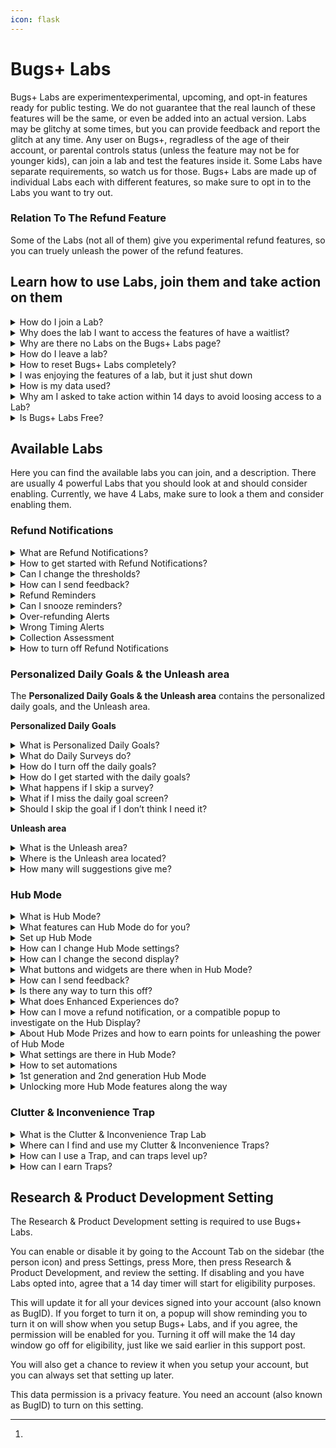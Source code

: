 ```yaml
---
icon: flask
---
```


# Bugs+ Labs

Bugs+ Labs are experimentexperimental, upcoming, and opt-in features ready for public testing. We do not guarantee that the real launch of these features will be the same, or even be added into an actual version. Labs may be glitchy at some times, but you can provide feedback and report the glitch at any time. Any user on Bugs+, regradless of the age of their account, or parental controls status (unless the feature may not be for younger kids), can join a lab and test the features inside it. Some Labs have separate requirements, so watch us for those. Bugs+ Labs are made up of individual Labs each with different features, so make sure to opt in to the Labs you want to try out.

### Relation To The Refund Feature

Some of the Labs (not all of them) give you experimental refund features, so you can truely unleash the power of the refund features.

## Learn how to use Labs, join them and take action on them

<details>

<summary>How do I join a Lab?</summary>

**To join a Lab, you will need to follow these steps to choose Labs to opt into:**

1. Go to the More tab on the sidebar (the 3 dots icon)
2. Tap Bugs+ Labs
3. Choose a lab you want to configure or opt into.
4. Follow the steps on the screen.

</details>

<details>

<summary>Why does the lab I want to access the features of have a waitlist?</summary>

Some labs require applying or waiting, while others, are open to the whole public. If you are given the option to **Add me to the waitlist** or **Apply To Access This Feature**, tap it, and we will consider adding you, or adding you to the lab when it gets released to the whole public. If you are given the option to **Join & Enable This Lab’s Features**, tap it and join the lab.

The best thing is that if you join a lab, the Bugs+ Labs features will stay until you leave or the lab shuts down.

If you get waitlisted, the wait won’t take long, so watch for the notification that says you get access!

Some Labs do this to make it so there is not too many people turning on a Lab in a short amount of time.

</details>

<details>

<summary>Why are there no Labs on the Bugs+ Labs page?</summary>

If there are no labs, there may be some Labs available but we did not roll out access to your user account. Rolling out is very quick, so make sure to stay tuned for new Labs there.

Also, some labs may require parental controls to be disabled, for example, if it has interaction features that we did not approve for kids yet)

</details>

<details>

<summary>How do I leave a lab?</summary>

Bugs+ Labs is made up of individual labs. If you want to opt out of a lab, you will need to do them separately. Labs are not enabled by default.

**You can follow these steps to choose a lab to leave:**

1. Go to the More sidebar tab (the 3 dots icon)
2. Press Bugs+ Labs
3. Select the lab you no longer want to be apart of
4. Press Opt Out & Reset Lab Data. This will opt you out of the lab, and remove associated data with the lab you chose.
5. Confirm that you want to opt out. You can always come back to a lab you opted out of, but it won’t contain your lab data.

**How to remove lab or test data when a lab shuts down:**\
If a lab shuts down or converts to an actual feature, we won’t transfer the data, since we may do major updates to it, but we will remove the lab data and if it turns into a feature, you can use new lab data. This is for privacy and compatibility reasons. There is no action that needs to be taken to do this, it is automatic, and we remove data within minutes or even seconds of shutdown.

</details>

<details>

<summary>How to reset Bugs+ Labs completely?</summary>

If you just want to opt out of a Lab, please follow the steps for leaving a Lab instead of resetting Bugs+ Labs. That will still remove that Lab’s data if you leave a Lab.

**If you want to reset everything in Bugs+ Labs instead of a simple leave, follow these steps:**

1. Go to the More tab on the sidebar (the 3 dots)
2. Press and hold the Bugs+ Labs button
3. After 3 seconds of holding the button, it should turn orange. Continue holding it.
4. After a few extra seconds, it will turn red and a 3 second cancellable countdown will start and it will say to continue holding to reset Bugs+ Labs.
5. When it says Reset Complete, stop holding. The Research & Product Development setting will turn off, all labs will be left, and the lab data will be removed. This won’t delete your game data.

</details>

<details>

<summary>I was enjoying the features of a lab, but it just shut down</summary>

Labs may shut down at any time with or without notice. This is since we can no longer handle a Lab, but usually we keep them. However, the best reason could be that the Lab has turned into an actual feature, thanks to your hard work, data and feedback. A simple test can go very far and turn into a feature release. This is not always the reason, but could be a possible reason.

</details>

<details>

<summary>How is my data used?</summary>

**Throughout all Labs:**

We don’t track your Bugs+ Labs data, but we may collect some essential data like how many times the user unleashed the power of a Labs feature, or at least tried to. We don’t create ”Lab Profiles” of you to try to track you down.

**Specific Labs:**

You can send Feedback or Glitch Reports to a Lab. We may try to see how many times you used a feature, unleashed the power of a feature, or tried to.

</details>

<details>

<summary>Why am I asked to take action within 14 days to avoid loosing access to a Lab?</summary>

Some Labs have strict guideline, while others have soft guidelines. Strict guidelines mean that you always need to follow them, while soft guidelines, you only need to follow the guidelines to maintain access, but you still need to follow the Bugs+ Rules all the time.

This means, if you don’t follow the suggested steps within 14 days, you will loose access to that specific Lab, but you will still maintain access to other Labs if possible. You will get reminders on the first day of that happening, the seventh day, then the last day of when you will loose access.

We will even give you reasoning.

The eligibility countdowns are lab-specific.

You can still use Bugs+ Labs during the countdown, but with limits, and don’t expect to go that far without fixing the issue.

<mark style="color:red;">**What will happen during that time? We won’t allow feedback, Glitch Reports, or collect required data during this time, if you miss the 14 days window, then if you want access back, you will need to go through any waitlists, and do any required steps, and any Lab data will be deleted as well.**</mark>

If you continue to loose access to a Lab a lot of times, you may get banned from Bugs+ since may be taking up resources and if a waitlist the time from the person who has accepted your request and any others for the Lab.

You may also get this notification if you are not using the Lab (for manually used Labs) or on Bugs+ (for continuous reminder or alert Labs, like detecting things in Bugs+, or reminding you of things, the reminder does not need to go off, but you still need to use Bugs+)

</details>

<details>

<summary>Is Bugs+ Labs Free?</summary>

{% hint style="success" %}
## Yes, Bugs+ Labs Is Free! $0, 0 Bug Points, 0 Stars, and 0 Refund Credits

Bugs+ Labs is always free and it will always be. No credit card required, no hidden fees, just helpful testing. This is like most other features in Bugs+. (I mean by most, things that dont cost Bug Points)
{% endhint %}

</details>

## Available Labs

Here you can find the available labs you can join, and a description. There are usually 4 powerful Labs that you should look at and should consider enabling. Currently, we have 4 Labs, make sure to look a them and consider enabling them.

### Refund Notifications

<details>

<summary>What are Refund Notifications?</summary>

Refund Notifications let you get reminders of when your Collection may be cluttered with duplicate cards, when you are refunding too many cards in a short amount of time (usually 15 minutes or less), or when it may not be a good time to refund (short on cards in your Collection). You get them via popups, and the duplicate detection feature will check for too many duplicates (more than 4 of the same card) regularly, but it is not real time checking, it happens every several minutes.

Refund Notifications are currently the first and main Lab.

</details>

<details>

<summary>How to get started with Refund Notifications?</summary>

Firstly, make sure you have an account (also known as BugID), if not, create one and merge signed out data with the new account.&#x20;

**Then, follow these steps:**

1. Go to the More tab on the sidebar (the 3 dots icon)
2. Tap Bugs+ Labs
3. Select Refund Notifications
4. Follow the steps on the screen.

</details>

<details>

<summary>Can I change the thresholds?</summary>

Currently you can’t change the sensitivity or add custom rules of what you think each notification should be, but the good news is that we may add this feature later on, and we have chose the thresholds based on user experience.

You can still send us feedback so we can add this feature or change the default thresholds or send us a Glitch Report, but it needs to involve a glitch to send Glitch Reports.

</details>

<details>

<summary>How can I send feedback?</summary>

You can send feedback by pressing Send Feedback after getting 3 Refund Notification. You can also send Glitch Reports from that Lab’s settings.

</details>

<details>

<summary>Refund Reminders</summary>

Refund Reminders are part of Refund Notifications. This will give you reminders for when you should start looking through your collection to refund cards. One card with lots of duplicate wont trigger it, so you need at least 2 different cards that have lots of duplicates for the alert to trigger. This comes with the Refund Notifications Lab.

</details>

<details>

<summary>Can I snooze reminders?</summary>

You can snooze reminders until you close Bugs+ by clicking the snooze button on the reminder.

</details>

<details>

<summary>Over-refunding Alerts</summary>

You can get alerts for when you seem to be refunding too many trading cards in a short amount of time. This comes with the Refund Notifications Lab.

</details>

<details>

<summary>Wrong Timing Alerts</summary>

You can get alerts for when it may not be a good time for refunding since you are short on trading cards, which could help users build up on trading cards when their Collection is very small, so they are more likely to build up. This comes with the Refund Notifications Lab.

</details>

<details>

<summary>Collection Assessment</summary>

With Collection Assessment, it can review your collection and give you a score. You can access this score by going to the Collection tab on the sidebar (the SD card icon) and clicking the circled check mark icon.

You can also see the score when investigating a Refund Notification.

You can also see the score on the Collection Assessment option in Hub Mode.

On the page, you will see a score name (see below), a colour for the score, and there will be 5 rings around the icon, and some will be coloured up or greyed out based on the score.

**What scores can I get?**

* **Good** - No cluttered trading cards (maintaining under 4 trading cards per card type), and at least 3 cards that are not Common or Uncommon. Colour: Green, 5 rings filled up.
* **Good - Collection can be improved** - 1 cluttered trading card (a card type that has more than 4 trading cards), or/and not having at least 2 cards that are not Common or Uncommon. Colour: Green, 4 rings filled up.
* **Average - Collection should be improved** - 2-3 cluttered trading cards (a card type that has more than 4 trading cards). Colour: Yellow, 3 rings filled up.
* **Attention needed - Collection needs improving** - 4-5 cluttered trading cards, or having more than 2000 Bug Points but less than 8000 Bug Points but have less than 10 trading cards. Colour: Orange, 2 rings filled up.
* **Trading card collection emergency - Collection must be improved** - More than 6 cluttered trading cards, or having 8000 Bug Points but have less than 25 trading cards. Colour: Red, 1 ring filled up.

**Taking Action:**

* This is your chance to remove the clutter before you find problems with it. You will get help along the way.
* The way to take action is to unleash the power of the refund assistant, sometimes it requires buying trading cards.
* If you are doing other things, use Hub Mode to multitask.
* The more severe the alert, the faster you should act.
* You might not notice it, but just like real life cleaning, it’s a good idea to clear your collection.

- The scoring assistant will give you more detail, but you can also activate the AI refund assistant as well straight from that screen without needing to go back to the main Collection area.

</details>

<details>

<summary>How to turn off Refund Notifications</summary>

To turn off Refund Notifications, follow the same steps for turning off a Lab.

1. Go to the More sidebar tab (the 3 dots icon)

2) Press Bugs+ Labs
3) Select Refund Notifications
4) Press Opt Out & Reset Lab Data. This will opt you out of Refund Notifications. Even though it mentions a reset, it won’t reset anything unless Refund Notifications stores something like settings.
5) Confirm that you want to opt out. You can always come back to Refund Notifications.

</details>

### Personalized Daily Goals & the Unleash area

The **Personalized Daily Goals & the Unleash area** contains the personalized daily goals, and the Unleash area.

**Personalized Daily Goals**

<details>

<summary>What is Personalized Daily Goals?</summary>

When enabled, Once a day, Bugs+ will ask you if you want a daily goal. If so, a short survey will show to personalize the goals further. The goals are based off the survey responses and your data. This is generated by AI. This can help you plan what you will do in Bugs+.

</details>

<details>

<summary>What do Daily Surveys do?</summary>

Daily Surveys will help the AI with selecting a goal for you. You will get this when you choose you want a goal on the popup. They are very short surveys, but they will still help.

</details>

<details>

<summary>How do I turn off the daily goals?</summary>

To do this, follow the same steps for opting out of a lab.

**You can follow these steps to choose a lab to leave:**

1. Go to the More sidebar tab (the 3 dots icon)
2. Press Bugs+ Labs
3. Select Personalized Daily Goals
4. Press Opt Out & Reset Lab Data. This will opt you out of the lab, and remove associated data with the lab you chose.
5. Confirm that you want to opt out. You can always come back to a lab you opted out of, but it won’t contain your lab data.

</details>

<details>

<summary>How do I get started with the daily goals?</summary>

Firstly, make sure you have an account (also known as BugID), if not, create one and merge signed out data with the new account.&#x20;

**Then, follow these steps:**

1. Go to the More tab on the sidebar (the 3 dots icon)
2. Tap Bugs+ Labs
3. Select Personalized Daily Goals
4. Follow the steps on the screen

</details>

<details>

<summary>What happens if I skip a survey?</summary>

You will still get a goal unless you chose No Thanks on the queetion asking if you want a goal for today, but it won’t be personalized, and it will only get it from your game data.

</details>

<details>

<summary>What if I miss the daily goal screen?</summary>

You will need to wait another day. This is since it is a **daily goal** not an on demand goal, but we may change it so if you miss the window or forget, you can get reminders.

</details>

<details>

<summary>Should I skip the goal if I don’t think I need it?</summary>

You should see and screenshot the goal for reference later on today, since you may not know you may need it, but it is up to you.

</details>

**Unleash area**

<details>

<summary>What is the Unleash area?</summary>

Part of **The Personalized Daily Goals & the Unleash area** Lab, it contains the Unleash area. The Unleash area shows suggestions on what power you could actually be unleashing. From new Labs, to suggestions and more, you may find your new best feature or get a good insight.

You can even setup new features with it.

</details>

<details>

<summary>Where is the Unleash area located?</summary>

You can find the Unleash area after enabling the associated Lab by going to the More tab on the sidebar (the 3 dots) and clicking the “Unleash the power of“ button.

Or, if you want to find new powers to unleash while you do other things, go to the “Unleash & Setup“ area on Hub Mode. However, setting up new features straight from the hub requires Level 37, but you can always plan to setup features by discovering features to setup with Unleash & Setup.

</details>

<details>

<summary>How many will suggestions give me?</summary>

You will get as many useful and relevant suggestions as possible.

</details>

### Hub Mode <a href="#research-development" id="research-development"></a>

<details>

<summary>What is Hub Mode?</summary>

Hub Mode lets you nominate a computer that is signed into your BugID to act as a Hub while inactive. The Hub you add is like a second display while you are using your other computer, and you can do lots of things with it.

</details>

<details>

<summary>What features can Hub Mode do for you?</summary>

You can do these features, and more, right from your Hub:

* **Check notifications:** There is no longer a need to close what you are doing to check your notifications - you can do it from Hub Mode.
* **Check your Bug Points and Stars balance, plus check your Level & XP**: You can check on your balance without switching windows.
* **Check on the Common & Uncommon (and sometimes other rarity) Shop items**: You can quickly buy Common and Uncommon trading cards from the Hub Display, but nothing else. You need to use the Main Display for the Shop if you want more exclusive items. You will get reminded if you try to get an item that is not available to buy on Hub Mode, and to use your Main Display. **If you have Level 15 in Bugs+, you can also get Rare items from Hub Mode not just only Common & Uncommon.**
* **Use it as an optional second display for some quizzes**: On some quizzes like the ones where you have to find what bug is that, you can put the image bigger on the Hub and the responses and question on the main screen.
* **Check your Collection and refund trading cards**: Need to get some quick Bug Points while you are actively doing another things?  Or, want to see how your collection is going? You also can see your collection and refund trading cards on the Hub.
* **Tips & tricks while you progress through the game**: While you are doing other things, the Hub will show some tips for you to unleash the power of every once in a while. (If you don’t remove the Tips widget, if you did, you will need to add it back.)
* **Hub enhanced or exclusive experiences**: Some parts in Bugs+ take advantage of the second display, or require one.
* **Widgets**: Check on your widgets, whether if it is daily quest widgets, or checking your notification count.

- **And Many More**: There may be some we have not documented, and also, watch out for Lab updates and unleash the power of them!

</details>

<details>

<summary>Set up Hub Mode</summary>

Firstly, make sure you have opted into the Lab, since this is an experiment.

1. Firstly, you will setup the main device. You can always change this later. See the steps below to learn how.
2. Go to the More tab on the sidebar (the 3 dots), and press Setup Hub Mode. Make sure to do this on the Main device (the one you normally use as the main display)
3. Then, confirm that this is the main device. It should say that you will need to do this on the second device. Keep the screen open while you setup the second device.
4. On the Hub Device (the second display), go to the More tab on the sidebar (the 3 dots icon), and press Setup Hub Mode.
5. It should popup saying that there is a main display, and this device will be the Hub Device. You can choose to continue with the Hub Mode setup, or to change the Main display.
6. Choose how to activate Hub Mode. You can either choose after 9 seconds inactivity time, or by tapping Hub Mode on the Home tab on the sidebar (the house icon, but it is opened by default every time you open Bugs+, if you don’t change the tab). You can always activate Hub Mode via the Home tab regardless of setting. Choosing 9 seconds inactivity time will close off what you are doing on Bugs+, so be careful when using this during a quiz or a time sensitive event.
7. Add widgets to Hub Mode, or leave it with the default widgets. Widgets are useful information cards on Hub Mode.
8. Choose every how often to update Hub Mode. You can choose every 4 seconds for people who use Hub Mode a lot, or every 9 seconds for people who don’t usually use hub mode. Timing matters since if you launch an activity that involves Hub Mode, it will wait, but it may be slower for Hub Mode to change to the activity. Hub mode will always update every 4 seconds in a time sensitive activity.
9. Confirm your settings and click Ok.
10. On the first device, press Sync Hub Mode to finish Hub Mode setup, or re-open Bugs+ anytime to sync.

You can always change your settings later.

</details>

<details>

<summary>How can I change Hub Mode settings?</summary>

When the Hub Device is in Hub Mode, tap Hub Mode Settings. Or, go to the More tab (the 3 dots icon) on the sidebar on the second device, and press Setup Hub Mode. You won’t have to go through the setup again if it is already setup, so you can easily change settings.

</details>

<details>

<summary>How can I change the second display?</summary>

Firstly, access Hub Mode Settings. When the Hub Device is in Hub Mode, tap Hub Mode Settings. Or, go to the More tab (the 3 dots icon) on the sidebar on the second device, and press Setup Hub Mode.

Then, select Re-Nominate Hub Device. On the device you want to promote to be the Hub, go to the More tab (the 3 dots icon) on the sidebar, press Setup Hub Mode and select Make This Device The Hub, and confirm. Then, on the primary display (the old Hub) press Next, then OK on the screen you we’re on before.

</details>

<details>

<summary>What buttons and widgets are there when in Hub Mode?</summary>

Here are the menu items on the main screen of the Hub Device while in Hub Mode:

* Notifications
* Trading Cards (Collection)
* Shop
* Currency & Levels (check on your Bug Points, Stars, Levels & XP)
* Enhanced Experiences (if there is a Hub Mode Enhanced Experience, you can load it quickly here if it is not refreshing in the time you want it to).
* Daily Quests (check on your daily quests before you go on to do it)

- Hub Mode Settings
- Send Hub Mode Feedback (will only show when you are invited to give feedback. Invites are random while you are playing.)
- Collection Assessment (only available if the Refund Notifications Lab is enabled)
- Tips & Tricks (you can also see a single tip that changes by using the Tips widget)
- Unleash & Setup (requires Level 37) (setup new features for your Main Device straight from the Hub)
- We will add more over time after we think we need more, and after the Lab is confirmed to not shut down.

Here are the widgets you can add (add, remove or arrange them in the Widgets area of Hub Mode Settings, you can add up to 4 widgets (sometimes you can add up to 5 if you unlocked the ability to), make sure not to clutter your screen, 2 widgets if fine but you can add more.):

* Tips & Tricks (get tips while you play, this is the widget enabled by default.)
* Notifications Count (check your amount of notifications without going to check)
* Daily Quests Status (check if there are new quests, or if you have completed some and need to claim the rewards)
* Feedback Opportunities (see the time until your next opportunity to send feedback)
* Level (check on your level quickly)
* Bug Points count (requires Level 10, or else you have to check manually from Currency & Levels) (check the amount of Bug Points you have quickly)

- We are adding more widgets over time after we have confirmed that the Lab is not shutting down.

</details>

<details>

<summary>How can I send feedback?</summary>

Watch out for Send Hub Mode Feedback to appear on the Hub Display. This will appear randomly, and will remove itself after a few minutes after appearing, so make sure to look for that. You can get reminders on when you can send feedback by adding the Feedback Opportunities widget. The widget will flash when it’s close to a opportunity to send feedback, so it may not be for you if you don’t want flashing widgets.

</details>

<details>

<summary>Is there any way to turn this off?</summary>

Yes there is! You can do it with the same way that you turn off a single Lab.\
We would like your feedback if possible, so wait for the feedback period to come first, it’s optional, but appreciated.

</details>

<details>

<summary>What does Enhanced Experiences do?</summary>

Enhanced Experiences are areas in Bugs+ that take advantage of 2 computers at the same time, or require one.

</details>

<details>

<summary>How can I move a refund notification, or a compatible popup to investigate on the Hub Display?</summary>

If you select Move To Hub Display on a refund notification, you can quickly see the context on the Hub Display, and take action if needed, without dropping what you are doing.

Some other popups may have a system like this as well.

</details>

<details>

<summary>About Hub Mode Prizes and how to earn points for unleashing the power of Hub Mode</summary>

**The real answer is - Hub Mode gives rewards:**

If you unleash the power of Hub Mode a lot, we will give you rewards. You can check your prize status in the Rewards & Freebies area in Hub Mode Settings.

**What Prizes May I Claim?:**

* **Bronze** - You will get 1000 Bug Points. Simply unleash the power of Hub Mode 10 times.
* **Silver** - You will get 1500 Bug Points. Simply unleash the power of Hub Mode 17 times.
* **Gold** - You will get 2000 Bug Points and 10 Stars. To get this, unleash the power of Hub Mode 24 times.
* **Gold Plus** - You will get 3000 Bug Points and 20 Stars. To get this, unleash the power of Hub Mode 32 times.
* **Platinum** - You will get 4000 Bug Points and 30 Stars. To get this, unleash the power of Hub Mode 44 times.
* Beyond Platinum, you will get 750 Bug Points every 10 times you unleash the power of Hub Mode.

**I‘ve went past Platinum, how can I get a tier reset to get more prizes?**

We will do tier resets along the way, so we may notice you have went past platinum, so we may reset your tier shortly. Take the gift offer we mentioned earlier as a chance while you wait. But good job getting platinum!

**Does feedback count?**

We will be happy to give out a 850 Bug Points gift for helpful feedback. You will get notified if you get selected.

**Why do I get paid for this?**

It’s still in it’s testing stage, so Bugs+ Labs may give incentives from time to time to boost the chances of the Lab succeeding - and to get feedback to find out if we should continue with this specific Lab.

</details>

<details>

<summary>What settings are there in Hub Mode?</summary>

**Firstly, let’s unpack how to even go to Hub Mode Settings:**

When the Hub Device is in Hub Mode, tap Hub Mode Settings. Or, go to the More tab (the 3 dots icon) on the sidebar on the second device, and press Setup Hub Mode. You won’t have to go through the setup again if it is already setup, so you can easily change settings.

**Hub Mode Settings:**

Below, you can see what settings there are in Hub Mode Settings.

Each heading below are the actual name for the setting.

**Activating Hub Mode**

Clicking on the **Activating Hub Mode** setting in Hub Mode Settings will let you select how to activate Hub Mode. Here are the options

* Activate after 9 seconds of inactivity. **Warning that this will close off anything you are doing on Bugs+ during that time to go to Hub Mode, so choose with caution.**
* Activate by clicking Hub Mode on the Home tab on the sidebar (the house icon)

**Refresh Rates**

Clicking on the **Refresh Rates** setting in Hub Mode Settings will let you select how often Hub Mode updates, and more. Here are the sub-sections:

_How often Hub Mode updates_

Here you can select how often Hub Mode activates to change widget details, check for Enhanced Experiences, and more. Here are the options:

* Every 4 seconds: Perfect for Hub Mode-intense users that always need up to date data ready for unleashing.
* Every 9 seconds: For people who don’t use Hub Mode widgets and quick details much.

_When to check for Enhanced Experiences_

Here you can choose when Enhanced Experiences should be checked for. Enhanced Experiences will show up for example in quizzes and more places. Here are the options:

* Check for Enhanced Experiences when Hub Mode refreshes: When a compatible experience is detected, a 4 second countdown will start on your Hub Device so you can decide if you want an enhanced experience. You can always click Enhanced Experiences on Hub Mode to check manually. This is the default option.
* Start manually by clicking Enhanced Experiences on Hub Mode: Useful if you want to decide manually.

**Widgets**

Clicking on the **Widgets** option in Hub Mode Settings will let you add, remove and rearrange Hub Mode widgets.

**Tips & Tricks Widget Rotation Style**

Clicking on the **Tips & Tricks Widget Roration Style** option in Hub Mode will let you select the style of how the Tips & Tricks widget changes. This does not apply to the Tips & Tricks area in Hub Mode, only the widget if enabled. Here are the options:

* **Unleashed:** Get a truely unleashed and detailed tip that changes every minute. Perfect if you need a tip of the minute. This is the default option.
* **Brief:** Get a quick, and short but helpful tip that changes every 15 seconds. Useful if you need a tip that changes nearly every time you look at your Hub Device.

**Rewards & Freebies**

The **Rewards & Freebies** option lets you see the prizes you got from unleashing the power of Hub Mode, how many times you unleashed the power, your current tier and more. See the Hub Mode Prizes for more info.

**Re-Nominate Hub Device**

Firstly, access Hub Mode Settings. When the Hub Device is in Hub Mode, tap Hub Mode Settings. Or, go to the More tab (the 3 dots icon) on the sidebar on the second device, and press Setup Hub Mode.

Then, select Re-Nominate Hub Device. On the device you want to promote to be the Hub, go to the More tab (the 3 dots icon) on the sidebar, press Setup Hub Mode and select Make This Device The Hub, and confirm. Then, on the primary display (the old Hub) press Next, then OK on the screen you we’re on before.

**Unlocked Features**

The **Unlocked Features** option lets you manage configurable features that relate to Hub Mode additions that you unlocked based on your Level in Bugs+.

This includes:

* **Dark Mode -** Unlocked at Level 27, this lets you turn on or off Dark Mode.
* **2nd Generation Hub Mode** - Unlocked at Level 32, this unleashes more features and a cleaner display.
* **Turn on or off Limited Time Features** - Unlocked at Level 50, this lets you turn off any Limited Time features until there is different Limited Time Features, or turn it back on if it is already off.

**Automations**

Here you can setup automations to help you in the main game in Bugs+, or automate actions in Hub Mode. You need Level 35 or higher to use this feature.

**Disconnect & Reset**

The **Disconnect & Reset** options lets you disconnect the Main Device from the Hub Device. Here are the reset options:

* Disconnect & Disable - Disconnects the Main Device from the Hub Device, while keeping data.
* Disconnect & Reset - Disconnects the Main Device from the Hub Device, and remove settings and set it up again. Please note like other resets, it will keep the Hub Mode Prizes rewards but reset the progress.
* Cleanup - Keeps data but removes all widgets and puts the Tips & Tricks Widget Back. Hub Mode will also activate after 9 seconds after inactivity unless changed.

</details>

<details>

<summary>How to set automations</summary>

If you get Level 35, you can setup automations. These help you in the main game and Hub Mode, but you need Hub Mode to manage them since the Hub stores the data of Automations.

**Where to setup automations**

Go to Hub Mode Settings, then press Automations

**What can I automate?**

* Using daily quest refresher items
* Unleash & Setup certain new Labs
* Buy some Rare cards using Bug Points when buying cards is needed to increase the Collection Accessment score
* Smart Goals (powered by AI) - The AI will set a goal to buy a certain trading card, buzz you on your Hub Display, and track the goal. This could be a limited time card you don’t have, or anything! (Requires Automations Starter or Automations Plus)
* Renovate your Hub Mode widgets
* Much more automations from the Automations Library.

**How many automations can I have**

You can have up to 3 automations with no Automations Starter or Automations Plus, but if you pay Stars to get more features, it may vary.

**Upgrade your automations**

Even though Bugs+ Labs is meant to be free, we are sneaking in paid automations as a exemption to trial it. With a paid version of Automations, you can truely unleash the power. It only costs some Stars each month.

This is just a test to see we how well it goes, but you can take advantage of it, it may not be in the actual versions if there is actually any. If we cancel the test everyone will get the features in Automations Plus.

Here’s an overview in what each paid plan means:

_Automations Starter_

Automations Starter gets you everything that is included in the Automations, plus:

* Smart Goals Powered By AI - Hub Mode will randomly set goals, buzz your display, and tell you all about the goal, then make a countdown until it will fulfill the goal when there is enough bug points, plus some that won’t cause any trouble in the user’s gameplay after, to buy it.
* AI Powered Suggestions - Just Ask to craft a special made automation just for you
* Backup Automations To The Cloud - Tiered of Hub Mode storing automations on the device - Well, we will backup your automations on the cloud instead of only your device.
* Prioritised Automation Running And Checking - Instead of checking once and a while, your device will check every 2 syncs for automations.
* 6 automations space instead of 3

Just Pay 6 Stars Each Month, get started in the Upgrade area in the automations area of Hub Mode.

_Automations Plus_

Automations Plus gets you everything that is included in the Automations, plus:

* Includes features from Automations Starter, plus more
* Extra Prioritised Automation Running And Checking - Instead of checking once and a while, your device will check every 1 syncs for running automations, unlike Starter and having no paid plan.
* 9 automations instead of 6 or 3 (based on what plan you are upgrading from)
* Chat with a AI chatbot to maximize automations

Just Pay 11 Stars Each Month, get started in the Upgrade area in the automations area of Hub Mode.

</details>

<details>

<summary>1st generation and 2nd generation Hub Mode</summary>

**1st generation Hub Mode**

This is the original design we are testing. It has a detailed display, but sometimes may be cluttered to some people. This is the first rolling out period of features!

**2nd generation Hub Mode**

This is the next design we think will work better. It has a cleaner display, with spaced out buttons and widgets. There is also extra features, and this is the second rolling out period of features!

It even has some more experimental features and designs.

Unlocked at Level 32, you may find a new generation to unleash.

</details>

<details>

<summary>Unlocking more Hub Mode features along the way</summary>

You can unlock extra Hub Mode features along the way, alongside the built-in features, based on the Level you earned in Bugs+. The Level is your Bugs+ Level, not your Hub Mode-specific rewards tier. Levels are not only for Hub Mode, they also unlock Non-Hub Mode features as well which you can use in the main game not just Hub Mode.

This is to make Bugs+ engaging, and to roll out features in Hub Mode over time, sometimes to make sure people don’t make mistakes with the quickly get Trading Cards from the shop feature.

Passing a Level or getting a Level means you can keep the perks of that Level, not just the Hub Mode features.

You will get a notification when you unlocked extra Hub Mode Features.

**Level 1: Built-in Hub Mode Features**

This includes all the features we explained above that did not mention a minimum level. So Enhanced Experiences, Settings, Some Widgets and the other ones that don’t need a level to get. So, all the core features. There is actually a lot of these, and this is what takes up the most of all the features.

**Level 10: Check on your Bug Points quickly without needing to go to the Currency & Levels area**

Getting Level 10 in Bugs+, alongside all the other features you unlock like more Shop items that are not related to Hub Mode, **you can also check on your Bug Points quickly without needing to go to Currency & Levels, with the Bug Points Count Widget**.

Even without Level 10, you can still go to Currency & Levels to check on your Bug Points. You can also check your Stars and Levels, alongside Bug Points as well if you use Currency & Levels.

You can get the Levels Widget by adding it in the Widgets area.

**Level 15: Unlock the ability to get Rare cards from Shop area in Hub Mode**

Getting Level 15 in Bugs+, alongside all the other features you unlock like more features that are not related to Hub Mode, **you can also unlock the ability to get Rare cards not just only Common & Uncommon.**

This is very useful to get that Rare card you really want quickly. In this level, you won’t be able to get Ultra Rare, Legandary, Ultra Legendary, and Limited, but you may unlock some of those later. This is since the more you level up, the more likely you are not going to make mistakes on the Shop on the Hub Device.

You still can’t spend Stars on the Shop on Hub Mode, but you can still spend Bug Points. If you need to use Stars, you can still do it on the Main Device.

**Level 20: Unleash the power of the AI Refund Assistant right from your Hub Device**

Getting Level 20 in Bugs+, alongside all the other features you unlock like more features that are not related to Hub Mode, **you can also unlock the ability to use the AI Refund Assistant while the Hub Device is in Hub Model without needing to go to the AI refund assistant on your Main Device.**

Simply activate it from the list icon on the Trading Cards (Collection) area on your Hub Device, or from the Collection Assessment if there is a recommendation.

**Level 25: Get one extra widget space**

Getting Level 25 in Bugs+, alongside all the other features you unlock like more features that are not related to Hub Mode, **you will also get one extra widget space to add to Hub Mode.**

This means you will be able to add 5 widgets maximum instead of 4 widgets maximum. This is your chance to share feedback if 5 is too much, too little or just right.

**Level 27: Dark Mode**

Getting Level 27 in Bugs+, alongside all the other features you unlock like more features that are not related to Hub Mode, **you will also get early access to Dark Mode in Hub Mode.**

You can turn on Dark Mode once unlocked in the Unlocked Features area of Hub Mode Settings.

**Level 30: More opportunity time for sending feedback**

Getting Level 30 in Bugs+, alongside all the other features you unlock like more features that are not related to Hub Mode, **you will get an extra minute in every time window for sending feedback, so you have more time to send feedback before the opportunity goes away.**

**Level 32: Second generation of Hub Mode**

With the second generation, it has a cleaner display, and some more features. You will get an initial chance to turn it on or leave it off, but you can awlays find it in Unlocked Features in Hub Mode Settings.

**Level 35: Automate Bugs+ actions**

At Level 35, you can start making automations, exclusive to Hub Mode. Take this as a chance to enhance your gameplay! See the automations information for more details.

**Level 37: Setup new features straight from Hub Mode**

You can setup new Bugs+ features for your Main Device, straight from the Hub, even if it is not a suggestion in Unleash, once you reach Level 37. You still need to enable the **The Personalized Daily Goals & the Unleash area** for this to work. You can do this in Bugs+ Labs.

This adds an area called Unleash & Setup to Hub Mode.

**Level 40: Unlock the ability to get Ultra Rare & Legendary Cards in the shop area of Hub Mode, and spend stars in tue shop area of Hub Mode**

Getting Level 40 in Bugs+, alongside all the other features you unlock like more features that are not related to Hub Mode, **you can also unlock the ability to get Ultra Rare & Legendary cards not just only Rare, Common & Uncommon. You will also be able to spend Stars in the shop area of Hub Mode.**

This is very useful to get that Ultra Rare or Legendary card you really want quickly. In this level, you won’t be able to get Limited cards. This is since the more you level up, the more likely you are not going to make mistakes on the Shop on the Hub Device.

Unlike other Levels, you will be able to spend Stars as well as Bug Points.

**Level 50 - Unlock Limited Time areas in Hub Mode**

Getting Level 50 in Bugs+, alongside all the other features you unlock like more features that are not related to Hub Mode, **you will also be able to use Limited Time areas in Hub Mode, that are for certain events, or just limited time in general.**

This will help you in some events that have a dedicated interface (unlike BugOn), and you will also be able to use time limited features, that either help you, or are for fun.

This is a thank you from the Bugs+ Team. This is meant as a compensation for there not being any more rewards for Hub Mode after Level 50.

You will also see an option to turn off or on any limited time Hub Mode features in the Unlocekd Featuees area of Hub Mode Settings.

</details>

### Clutter & Inconvenience Trap <a href="#research-development" id="research-development"></a>

<details>

<summary>What is the Clutter &#x26; Inconvenience Trap Lab</summary>

The Clutter & Inconvenience Trap lets you automatically "leash" c[^1]lutter, and make some inconveniences faster to solve. Its a earned item that you can use. You need to enable it in Bugs+ Labs before using.

</details>

<details>

<summary>Where can I find and use my Clutter &#x26; Inconvenience Traps?</summary>

You can find your Clutter & Inconvenience Traps by going to the More tab on the sidebar (the 3 dots icon) and clicking Clutter Traps.

</details>

<details>

<summary>How can I use a Trap, and can traps level up?</summary>

**How Can I Use A Trap?**

You can use a Trap by going to the More tab on the sidebar (the 3 dots icon) and clicking Clutter Traps, then press Use A Trap.

**About Trap Levelling Up:**

If you use multiple Traps at the same time, they will Level Up, which provides more durability, more Trap action time, and some special perks. To use multiple Traps, press Level Up the amount of times you want to Level Up, . You can level up with of a maximum of 5 times in one usage session, and a new usage session starts when the maximum time is reached, or when the trap breaks, or when the user exits out of Bugs+.

_What Each Trap Level Does and it is best used for:_

* **Level 1:** - Use 1 Trap At The Same Time To Get This Level - 12 Minutes Trap Action Time - It can do up to 5 successful trap actions until it breaks. - No special perk - Best used for general uses.
* **Level 2:** - Use 2 Traps At The Same Time To Get This Level - 22 Minutes Trap Action Time - It can do up to 14 successful trap actions until it breaks. - Special Perk: The Trap Will Automatically Refund Low Refund Value cards without a 3 minute timer, but this won't apply to higher refund value cards. - Best used for times when you are doing minor spring cleaning to your collection, but still doing small things, but still want to ensure that your collection is safe from clutter and avoiding inconveniences.
* **Level 3:** - Use 3 Traps At The Same Time To Get This Level - 34 Minutes Trap Action Time - It can do up to 21 successful trap actions until it breaks. - Special Perk: Includes the other perks from Level 2, plus, the refund timer is speeded up by a minute. - This is the mid-level, and it is getting powerful, so it is best used for cleaning a medium amount of clutter.
* **Level 4:** - Use 4 Traps At The Same Time To Get This Level - 48 Minutes Trap Action Time -  It can do up to 31 successful trap actions until it breaks. - Special Perk: Includes other perks from Level 2, Level 3, plus the system considers clutter as 3 or more cards instead of 4 or more cards, allowing for easier usage.
* **Level 5:** - Use 5 Traps At The Same Time To Get This Level - 60 Minutes (1 hour) Trap Action Time -  It can do up to 41 successful trap actions until it breaks. - Special Perk: Includes other perks from Level 2, Level 3, plus the refund max cards at the same time limit is temporarily increased to 11 instead of 5.

</details>

<details>

<summary>How can I earn Traps?</summary>

You can earn traps by doing any of these actions:

* **Start using Clutter & Inconvenience Traps for the first time** - You will get a 2 traps instantly after you go enable Clutter & Inconvenience Traps. This will help the player boost their first time using Clutter & Inconvenience Traps so they can test it, or help them level up their trap usages.
* **If the game gives you a boost** - There is 2 types of Trap Boosts. If you get a Trading Card emergency score (if the refund lab is enabled) or it seems like the clutter or inconveniences are continuously (not only once) holding you down, you will get a Trap to help you, and a suggestion that you should use Traps to solve the issue. This bonus will only happen once a month as a limit per type of boost, so that is up to 2 bonuses a month.
* **Get Level Up Bonuses** - Every 6 times you Level Up, you will get 1 trap. If you enable Clutter & Inconvenience Traps for the first time, you can claim Trap bonuses you missed out on when you weren't using the Clutter & Inconvenience Trap Lab, for every 5 levels up to Level 25, so up to 5 traps you can get. You can still get 1 Trap for 6 levels you get after enabling it, with no limit.
* **Give valuable feedback** - If the developers think your Feedback is valuable, they may give you 1 Trap as a thank you. This will be given to high quality feedbacks, so simple It's Good feedback responses without elaborating may not be given a bonus to. This bonus applies to all Labs that you gave valuable feedback to, so it could boost the other bonuses you get from other Labs.
* **Get them in limited time Events** - You may get a Trap as a gift in limited time events, since sometimes the developers sneak in rewards for users of a specific Lab as a bonus.
* **Get bonus Traps from Daily Quests** - If you complete Daily Quest tasks, you may get 1 or 2 Traps.
* **Get all the answers correct in a Quiz** - If you get all the answers in a quiz correct, you may get 2 Traps. You may not get this bonus if it is a easy quiz.

</details>

## Research & Product Development Setting <a href="#research-development" id="research-development"></a>

The Research & Product Development setting is required to use Bugs+ Labs.&#x20;

You can enable or disable it by going to the Account Tab on the sidebar (the person icon) and press Settings, press More, then press Research & Product Development, and review the setting. If disabling and you have Labs opted into, agree that a 14 day timer will start for eligibility purposes.

This will update it for all your devices signed into your account (also known as BugID). If you forget to turn it on, a popup will show reminding you to turn it on will show when you setup Bugs+ Labs, and if you agree, the permission will be enabled for you. Turning it off will make the 14 day window go off for eligibility, just like we said earlier in this support post.

You will also get a chance to review it when you setup your account, but you can always set that setting up later.

This data permission is a privacy feature. You need an account (also known as BugID) to turn on this setting.

[^1]: 
